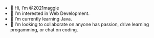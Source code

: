- 👋 Hi, I’m @2021maggie
- 👀 I’m interested in Web Development.
- 🌱 I’m currently learning Java.
- 💞️ I’m looking to collaborate on anyone has passion, drive learning progamming, or chat on coding.


